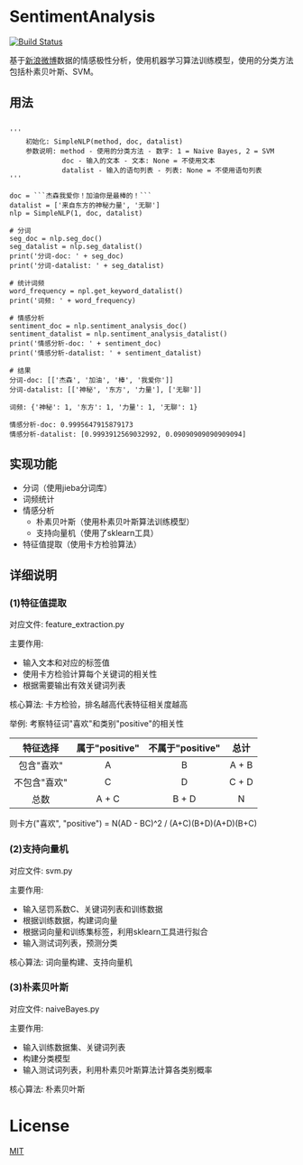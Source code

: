 # SentimentAnalysis
[![Build Status](https://travis-ci.com/ljw9609/SentimentAnalysis.svg?branch=master)](https://travis-ci.com/ljw9609/SentimentAnalysis)

基于[新浪微博](https://m.weibo.cn)数据的情感极性分析，使用机器学习算法训练模型，使用的分类方法包括朴素贝叶斯、SVM。

## 用法
````

'''
    初始化: SimpleNLP(method, doc, datalist)
    参数说明: method - 使用的分类方法 - 数字: 1 = Naive Bayes, 2 = SVM
             doc - 输入的文本 - 文本: None = 不使用文本
             datalist - 输入的语句列表 - 列表: None = 不使用语句列表        
'''

doc = ```杰森我爱你！加油你是最棒的！```
datalist = ['来自东方的神秘力量', '无聊']
nlp = SimpleNLP(1, doc, datalist)

# 分词
seg_doc = nlp.seg_doc()
seg_datalist = nlp.seg_datalist()
print('分词-doc: ' + seg_doc)
print('分词-datalist: ' + seg_datalist)

# 统计词频
word_frequency = npl.get_keyword_datalist()
print('词频: ' + word_frequency)

# 情感分析
sentiment_doc = nlp.sentiment_analysis_doc()
sentiment_datalist = nlp.sentiment_analysis_datalist()
print('情感分析-doc: ' + sentiment_doc)
print('情感分析-datalist: ' + sentiment_datalist)

# 结果
分词-doc: [['杰森', '加油', '棒', '我爱你']]
分词-datalist: [['神秘', '东方', '力量'], ['无聊']]

词频: {'神秘': 1, '东方': 1, '力量': 1, '无聊': 1}

情感分析-doc: 0.9995647915879173
情感分析-datalist: [0.9993912569032992, 0.09090909090909094]
````

## 实现功能
+ 分词（使用jieba分词库）
+ 词频统计
+ 情感分析
  + 朴素贝叶斯（使用朴素贝叶斯算法训练模型）
  + 支持向量机（使用了sklearn工具）
+ 特征值提取（使用卡方检验算法）

## 详细说明
### (1)特征值提取
对应文件: feature_extraction.py

主要作用: 
+ 输入文本和对应的标签值
+ 使用卡方检验计算每个关键词的相关性
+ 根据需要输出有效关键词列表

核心算法: 卡方检验，排名越高代表特征相关度越高

举例: 考察特征词"喜欢"和类别"positive"的相关性

|特征选择|属于"positive"|不属于"positive"|总计|
|:---:|:---:|:---:|:---:|
|包含"喜欢"|A|B|A + B|
|不包含"喜欢"|C|D|C + D|
|总数|A + C|B + D|N|

则卡方("喜欢", "positive") = N(AD - BC)^2 / (A+C)(B+D)(A+D)(B+C)

### (2)支持向量机
对应文件: svm.py

主要作用:
+ 输入惩罚系数C、关键词列表和训练数据
+ 根据训练数据，构建词向量
+ 根据词向量和训练集标签，利用sklearn工具进行拟合
+ 输入测试词列表，预测分类

核心算法: 词向量构建、支持向量机

### (3)朴素贝叶斯
对应文件: naiveBayes.py

主要作用:
+ 输入训练数据集、关键词列表
+ 构建分类模型
+ 输入测试词列表，利用朴素贝叶斯算法计算各类别概率

核心算法: 朴素贝叶斯


# License
[MIT](https://github.com/ljw9609/SentimentAnalysis/blob/master/LICENSE)